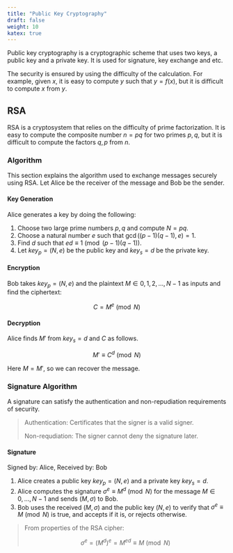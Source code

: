 ```yaml
---
title: "Public Key Cryptography"
draft: false
weight: 10
katex: true
---
```

Public key cryptography is a cryptographic scheme that uses two keys, a public key and a private key. It is used for signature, key exchange and etc.

The security is ensured by using the difficulty of the calculation.
For example, given $x$, it is easy to compute $y$ such that $y=f(x)$, but it is difficult to compute $x$ from $y$.

## RSA

RSA is a cryptosystem that relies on the difficulty of prime factorization.
It is easy to compute the composite number $n = pq$ for two primes $p, q$, but it is difficult to compute the factors $q, p$ from $n$.

### **Algorithm**

This section explains the algorithm used to exchange messages securely using RSA. Let Alice be the receiver of the message and Bob be the sender.

#### **Key Generation**

Alice generates a key by doing the following: 

1. Choose two large prime numbers $p, q$ and compute $N = pq$.
2. Choose a natural number $e$ such that $\gcd((p-1)(q-1), e) = 1$.
3. Find $d$ such that $ed \equiv 1 \pmod{(p-1)(q-1)}$.
4. Let $key_p = (N, e)$ be the public key and $key_s = d$ be the private key.

#### **Encryption**

Bob takes $key_p = (N,e)$ and the plaintext $M \in {0,1,2, \dots , N-1}$ as inputs and find the ciphertext:

$$
C = M^e \pmod N
$$

#### **Decryption**

Alice finds $M'$ from $key_s = d$ and $C$ as follows.

$$
M' \equiv C^d \pmod N
$$

Here $M = M'$, so we can recover the message.

### **Signature Algorithm**

A signature can satisfy the authentication and non-repudiation requirements of security.

> Authentication: Certificates that the signer is a valid signer.
>
> Non-requdiation: The signer cannot deny the signature later.

#### **Signature**

Signed by: Alice, Received by: Bob

1. Alice creates a public key $key_p = (N, e)$ and a private key $key_s = d$.
2. Alice computes the signature $\sigma^e\equiv M^d\pmod N$ for the message $M \in {0,\dots,N-1}$ and sends $(M, \sigma)$ to Bob.
3. Bob uses the received $(M, \sigma)$ and the public key $(N,e)$ to verify that $\sigma^e\equiv M\pmod N$ is true, and accepts if it is, or rejects otherwise.

> From properties of the RSA cipher:
>
> $$
> \sigma^e = (M^d)^e = M^{ed} \equiv M \pmod N
> $$
